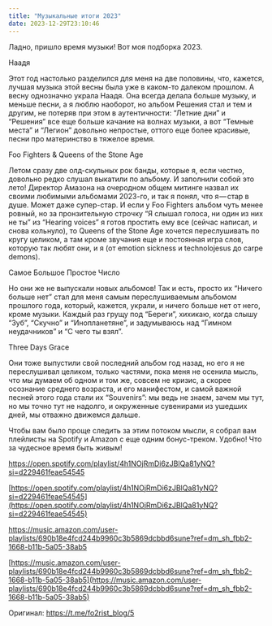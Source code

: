 ```yaml
---
title: "Музыкальные итоги 2023"
date: 2023-12-29T23:10:46
---
```


Ладно, пришло время музыки! Вот моя подборка 2023.

Наадя

Этот год настолько разделился для меня на две половины, что, кажется, лучшая музыка этой весны была уже в каком-то далеком прошлом. А весну однозначно украла Наадя. Она всегда делала больше музыку, и меньше песни, а я люблю наоборот, но альбом Решения стал и тем и другим, не потеряв при этом в аутентичности: “Летние дни” и “Решения” все еще больше качание на волнах музыки, а вот “Темные места” и “Легион” довольно непростые, оттого еще более красивые, песни про материнство в тяжелое время.

Foo Fighters & Queens of the Stone Age

Летом сразу две олд-скульных рок банды, которые я, если честно, довольно редко слушал выкатили по альбому. И заполнили собой это лето! Директор Амазона на очеродном общем митинге назвал их своими любимыми альбомами 2023-го, и так я понял, что я — стар в душе. Может даже супер-стар. И если у Foo Fighters альбом чуть менее ровный, но за пронзительную строчку “Я слышал голоса, ни один из них не ты” из “Hearing voices” я готов простить ему все (сейчас написал, и снова кольнуло), то Queens of the Stone Age хочется переслушивать по кругу целиком, а там кроме звучания еще и постоянная игра слов, которую так любят они, и я (от emotion sickness и technolojesus до carpe demons).

Самое Большое Простое Число

Но они же не выпускали новых альбомов! Так и есть, просто их “Ничего больше нет” стал для меня самым переслушиваемым альбомом прошлого года, который, кажется, украли, и ничего больше нет от него, кроме музыки. Каждый раз грущу под “Береги”, хихикаю, когда слышу “Зуб”, “Скучно” и “Инопланетяне”, и задумываюсь над “Гимном неудачников” и “С чего ты взял”.

Three Days Grace

Они тоже выпустили свой последний альбом год назад, но его я не переслушивал целиком, только частями, пока меня не осенила мысль, что мы думаем об одном и том же, совсем не кризис, а скорее осознание среднего возраста, и его манифестом, и самой важной песней этого года стали их “Souvenirs”: мы ведь не знаем, зачем мы тут, но мы точно тут не надолго, и окруженные сувенирами из ушедших дней, мы отважно движемся дальше.

Чтобы вам было проще следить за этим потоком мысли, я собрал вам плейлисты на Spotify и Amazon с еще одним бонус-треком. Удобно! Что за чудесное время быть живым!

https://open.spotify.com/playlist/4h1NOjRmDi6zJBlQa81yNQ?si=d229461feae54545

[https://open.spotify.com/playlist/4h1NOjRmDi6zJBlQa81yNQ?si=d229461feae54545](https://open.spotify.com/playlist/4h1NOjRmDi6zJBlQa81yNQ?si=d229461feae54545)

https://music.amazon.com/user-playlists/690b18e4fcd244b9960c3b5869dcbbd6sune?ref=dm_sh_fbb2-1668-b11b-5a05-38ab5

[https://music.amazon.com/user-playlists/690b18e4fcd244b9960c3b5869dcbbd6sune?ref=dm_sh_fbb2-1668-b11b-5a05-38ab5](https://music.amazon.com/user-playlists/690b18e4fcd244b9960c3b5869dcbbd6sune?ref=dm_sh_fbb2-1668-b11b-5a05-38ab5)

Оригинал: https://t.me/fo2rist_blog/5
